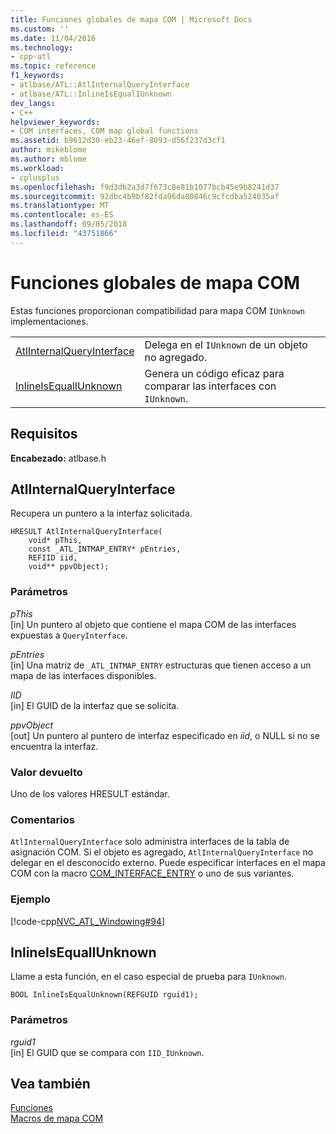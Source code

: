 ```yaml
---
title: Funciones globales de mapa COM | Microsoft Docs
ms.custom: ''
ms.date: 11/04/2016
ms.technology:
- cpp-atl
ms.topic: reference
f1_keywords:
- atlbase/ATL::AtlInternalQueryInterface
- atlbase/ATL::InlineIsEqualIUnknown
dev_langs:
- C++
helpviewer_keywords:
- COM interfaces, COM map global functions
ms.assetid: b9612d30-eb23-46ef-8093-d56f237d3cf1
author: mikeblome
ms.author: mblome
ms.workload:
- cplusplus
ms.openlocfilehash: f9d3db2a3d7f673c8e81b1077bcb45e9b8241d37
ms.sourcegitcommit: 92dbc4b9bf82fda96da80846c9cfcdba524035af
ms.translationtype: MT
ms.contentlocale: es-ES
ms.lasthandoff: 09/05/2018
ms.locfileid: "43751866"
---
```

# <a name="com-map-global-functions"></a>Funciones globales de mapa COM

Estas funciones proporcionan compatibilidad para mapa COM `IUnknown` implementaciones.

|||
|-|-|
|[AtlInternalQueryInterface](#atlinternalqueryinterface)|Delega en el `IUnknown` de un objeto no agregado.|
|[InlineIsEqualIUnknown](#inlineisequaliunknown)|Genera un código eficaz para comparar las interfaces con `IUnknown`.|  

## <a name="requirements"></a>Requisitos

**Encabezado:** atlbase.h  

##  <a name="atlinternalqueryinterface"></a>  AtlInternalQueryInterface

Recupera un puntero a la interfaz solicitada.

```
HRESULT AtlInternalQueryInterface(
    void* pThis,
    const _ATL_INTMAP_ENTRY* pEntries,
    REFIID iid,
    void** ppvObject);
```

### <a name="parameters"></a>Parámetros

*pThis*  
[in] Un puntero al objeto que contiene el mapa COM de las interfaces expuestas a `QueryInterface`.

*pEntries*  
[in] Una matriz de `_ATL_INTMAP_ENTRY` estructuras que tienen acceso a un mapa de las interfaces disponibles.

*IID*  
[in] El GUID de la interfaz que se solicita.

*ppvObject*  
[out] Un puntero al puntero de interfaz especificado en *iid*, o NULL si no se encuentra la interfaz.

### <a name="return-value"></a>Valor devuelto

Uno de los valores HRESULT estándar.

### <a name="remarks"></a>Comentarios

`AtlInternalQueryInterface` solo administra interfaces de la tabla de asignación COM. Si el objeto es agregado, `AtlInternalQueryInterface` no delegar en el desconocido externo. Puede especificar interfaces en el mapa COM con la macro [COM_INTERFACE_ENTRY](com-interface-entry-macros.md#com_interface_entry) o uno de sus variantes.

### <a name="example"></a>Ejemplo

[!code-cpp[NVC_ATL_Windowing#94](../../atl/codesnippet/cpp/com-map-global-functions_1.cpp)]

##  <a name="inlineisequaliunknown"></a>  InlineIsEqualIUnknown

Llame a esta función, en el caso especial de prueba para `IUnknown`.

```
BOOL InlineIsEqualUnknown(REFGUID rguid1);
```

### <a name="parameters"></a>Parámetros

*rguid1*  
[in] El GUID que se compara con `IID_IUnknown`.

## <a name="see-also"></a>Vea también

[Funciones](../../atl/reference/atl-functions.md)   
[Macros de mapa COM](../../atl/reference/com-map-macros.md)
